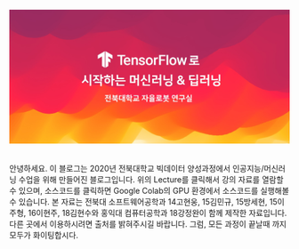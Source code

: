<br>
<img src="https://github.com/gusdnd852/bigdata-lecture/blob/master/images/main.jpg?raw=true">
<br><br>


안녕하세요. 이 블로그는 2020년 전북대학교 빅데이터 양성과정에서 
인공지능/머신러닝 수업을 위해 만들어진 블로그입니다. 위의 Lecture를 클릭해서
강의 자료를 열람할 수 있으며, 소스코드를 클릭하면 Google Colab의 GPU 환경에서
소스코드를 실행해볼 수 있습니다. 본 자료는 전북대 소프트웨어공학과 14고현웅, 15김민규, 15방세현, 
15이주형, 16이현주, 18김현수와 홍익대 컴퓨터공학과 18강정완이 함께 제작한 자료입니다. 
다른 곳에서 이용하시려면 출처를 밝혀주시길 바랍니다. 그럼, 모든 과정이 끝날때 까지 모두가 화이팅합시다.
<br><br>


